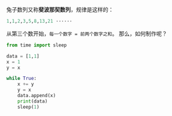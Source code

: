 兔子数列又称**斐波那契数列**，规律是这样的：

```python
1,1,2,3,5,8,13,21 ······
```
从第三个数开始，`每一个数字 = 前两个数字之和`。
那么，如何制作呢？

```python
from time import sleep

data = [1,1]
x = 1
y = x

while True:
    x += y
    y = x
    data.append(x)
    print(data)
    sleep(1)
```


